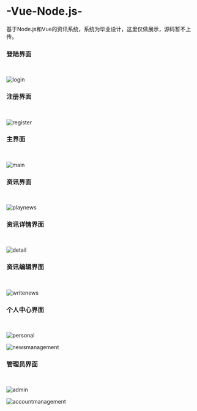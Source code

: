 # -Vue-Node.js-
基于Node.js和Vue的资讯系统，系统为毕业设计，这里仅做展示，源码暂不上传。

<h3>登陆界面</h3></br>

![login](https://user-images.githubusercontent.com/44867694/159665775-adfe00d4-a960-41ba-979b-e64bc1e964f7.png)

<h3>注册界面</h3></br>

![register](https://user-images.githubusercontent.com/44867694/159666020-7012ab2a-16a4-41e3-a86c-22fd935bfc83.png)

<h3>主界面</h3></br>

![main](https://user-images.githubusercontent.com/44867694/159666086-88c2fdf2-d148-4449-87af-3a8e5f204f08.png)

<h3>资讯界面</h3></br>

![playnews](https://user-images.githubusercontent.com/44867694/159666142-5e08bcf9-e1af-49ae-9453-b19209e714f1.png)

<h3>资讯详情界面</h3></br>

![detail](https://user-images.githubusercontent.com/44867694/159669885-b7d0f956-72bf-4ce1-92b9-4b03f1750315.png)


<h3>资讯编辑界面</h3></br>

![writenews](https://user-images.githubusercontent.com/44867694/159666249-1532e3f1-f263-4fd9-ac89-c00524a647c8.png)

<h3>个人中心界面</h3></br>

![personal](https://user-images.githubusercontent.com/44867694/159666346-63355170-4d8a-4cef-9016-02d5afe938af.png)

![newsmanagement](https://user-images.githubusercontent.com/44867694/159668176-e40bb075-20ec-4d94-9a47-ae3c8773aeaa.png)


<h3>管理员界面</h3></br>

![admin](https://user-images.githubusercontent.com/44867694/159666516-d82a086d-be06-44c6-8135-93c6d1e72e33.png)

![accountmanagement](https://user-images.githubusercontent.com/44867694/159666529-58747f55-f821-4705-9633-490bf918a572.png)

